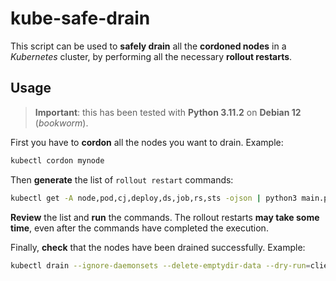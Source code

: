 # kube-safe-drain

This script can be used to **safely drain** all the **cordoned nodes** in a _Kubernetes_ cluster, by performing all the necessary **rollout restarts**.

## Usage

> **Important**: this has been tested with **Python 3.11.2** on **Debian 12** (_bookworm_).

First you have to **cordon** all the nodes you want to drain. Example:

```bash
kubectl cordon mynode
```

Then **generate** the list of `rollout restart` commands:

```bash
kubectl get -A node,pod,cj,deploy,ds,job,rs,sts -ojson | python3 main.py
```

**Review** the list and **run** the commands. The rollout restarts **may take some time**, even after the commands have completed the execution.

Finally, **check** that the nodes have been drained successfully. Example:

```bash
kubectl drain --ignore-daemonsets --delete-emptydir-data --dry-run=client mynode
```
